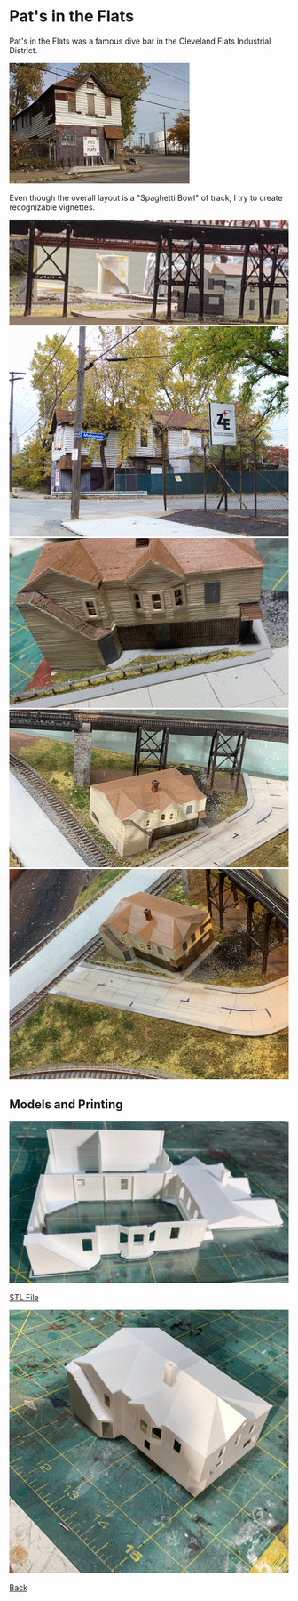 # Pat's in the Flats

Pat's in the Flats was a famous dive bar in the Cleveland Flats Industrial District.

![](24930080-standard-246842834.png)

Even though the overall layout is a "Spaghetti Bowl" of track, I try to create recognizable vignettes.

![](../20230822/!IMG_1018.png)
![](./100_2147c-r-282993840.png)
![](./IMG_0999.png)
![](../20230822/!IMG_1108.png)
![](../20230822/!IMG_1046.png)

## Models and Printing

![](./IMG_0994.png)

[STL File](CornerBarDilapidatedRevB.stl)

![](./IMG_0982.png)


[Back](https://nscale4by8.github.io/nscale4x8/)

